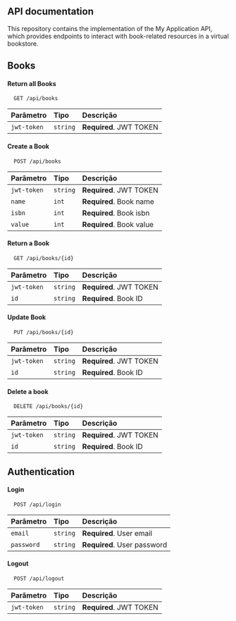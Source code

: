 ## API documentation

This repository contains the implementation of the My Application API, which provides endpoints to interact with book-related resources in a virtual bookstore.

## Books

#### Return all Books

```http
  GET /api/books
```

| Parâmetro   | Tipo       | Descrição                           |
| :---------- | :--------- | :---------------------------------- |
| `jwt-token` | `string` | **Required**. JWT TOKEN |

#### Create a Book

```http
  POST /api/books
```

| Parâmetro   | Tipo       | Descrição                           |
| :---------- | :--------- | :---------------------------------- |
| `jwt-token` | `string` | **Required**. JWT TOKEN |
| `name` | `int` | **Required**. Book name |
| `isbn` | `int` | **Required**. Book isbn |
| `value` | `int` | **Required**. Book value |

#### Return a Book

```http
  GET /api/books/{id}
```

| Parâmetro   | Tipo       | Descrição                                   |
| :---------- | :--------- | :------------------------------------------ |
| `jwt-token` | `string` | **Required**. JWT TOKEN |
| `id`      | `string` | **Required**. Book ID |

#### Update Book

```http
  PUT /api/books/{id}
```

| Parâmetro   | Tipo       | Descrição                                   |
| :---------- | :--------- | :------------------------------------------ |
| `jwt-token` | `string` | **Required**. JWT TOKEN |
| `id`      | `string` | **Required**. Book ID |

#### Delete a book

```http
  DELETE /api/books/{id}
```

| Parâmetro   | Tipo       | Descrição                                   |
| :---------- | :--------- | :------------------------------------------ |
| `jwt-token` | `string` | **Required**. JWT TOKEN |
| `id`      | `string` | **Required**. Book ID |


## Authentication

#### Login

```http
  POST /api/login
```

| Parâmetro   | Tipo       | Descrição                                   |
| :---------- | :--------- | :------------------------------------------ |
| `email`      | `string` | **Required**. User email |
| `password`      | `string` | **Required**. User password |

#### Logout

```http
  POST /api/logout
```

| Parâmetro   | Tipo       | Descrição                                   |
| :---------- | :--------- | :------------------------------------------ |
| `jwt-token` | `string` | **Required**. JWT TOKEN |
